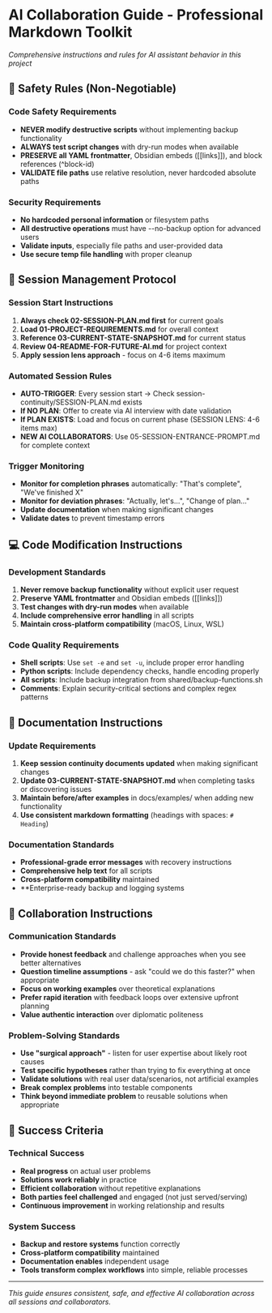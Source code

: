 # AI Collaboration Guide - Professional Markdown Toolkit

*Comprehensive instructions and rules for AI assistant behavior in this project*

## 🚨 Safety Rules (Non-Negotiable)

### Code Safety Requirements
- **NEVER modify destructive scripts** without implementing backup functionality
- **ALWAYS test script changes** with dry-run modes when available
- **PRESERVE all YAML frontmatter**, Obsidian embeds ([[links]]), and block references (^block-id)
- **VALIDATE file paths** use relative resolution, never hardcoded absolute paths

### Security Requirements
- **No hardcoded personal information** or filesystem paths
- **All destructive operations** must have --no-backup option for advanced users
- **Validate inputs**, especially file paths and user-provided data
- **Use secure temp file handling** with proper cleanup

## 🔄 Session Management Protocol

### Session Start Instructions
1. **Always check 02-SESSION-PLAN.md first** for current goals
2. **Load 01-PROJECT-REQUIREMENTS.md** for overall context
3. **Reference 03-CURRENT-STATE-SNAPSHOT.md** for current status
4. **Review 04-README-FOR-FUTURE-AI.md** for project context
5. **Apply session lens approach** - focus on 4-6 items maximum

### Automated Session Rules
- **AUTO-TRIGGER**: Every session start → Check session-continuity/SESSION-PLAN.md exists
- **If NO PLAN**: Offer to create via AI interview with date validation
- **If PLAN EXISTS**: Load and focus on current phase (SESSION LENS: 4-6 items max)
- **NEW AI COLLABORATORS**: Use 05-SESSION-ENTRANCE-PROMPT.md for complete context

### Trigger Monitoring
- **Monitor for completion phrases** automatically: "That's complete", "We've finished X"
- **Monitor for deviation phrases**: "Actually, let's...", "Change of plan..."
- **Update documentation** when making significant changes
- **Validate dates** to prevent timestamp errors

## 💻 Code Modification Instructions

### Development Standards
1. **Never remove backup functionality** without explicit user request
2. **Preserve YAML frontmatter** and Obsidian embeds ([[links]])
3. **Test changes with dry-run modes** when available
4. **Include comprehensive error handling** in all scripts
5. **Maintain cross-platform compatibility** (macOS, Linux, WSL)

### Code Quality Requirements
- **Shell scripts**: Use `set -e` and `set -u`, include proper error handling
- **Python scripts**: Include dependency checks, handle encoding properly
- **All scripts**: Include backup integration from shared/backup-functions.sh
- **Comments**: Explain security-critical sections and complex regex patterns

## 📝 Documentation Instructions

### Update Requirements
1. **Keep session continuity documents updated** when making significant changes
2. **Update 03-CURRENT-STATE-SNAPSHOT.md** when completing tasks or discovering issues
3. **Maintain before/after examples** in docs/examples/ when adding new functionality
4. **Use consistent markdown formatting** (headings with spaces: `# Heading`)

### Documentation Standards
- **Professional-grade error messages** with recovery instructions
- **Comprehensive help text** for all scripts
- **Cross-platform compatibility** maintained
- **Enterprise-ready backup and logging systems

## 🤝 Collaboration Instructions

### Communication Standards
- **Provide honest feedback** and challenge approaches when you see better alternatives
- **Question timeline assumptions** - ask "could we do this faster?" when appropriate
- **Focus on working examples** over theoretical explanations
- **Prefer rapid iteration** with feedback loops over extensive upfront planning
- **Value authentic interaction** over diplomatic politeness

### Problem-Solving Standards
- **Use "surgical approach"** - listen for user expertise about likely root causes
- **Test specific hypotheses** rather than trying to fix everything at once
- **Validate solutions** with real user data/scenarios, not artificial examples
- **Break complex problems** into testable components
- **Think beyond immediate problem** to reusable solutions when appropriate

## 🎯 Success Criteria

### Technical Success
- **Real progress** on actual user problems
- **Solutions work reliably** in practice
- **Efficient collaboration** without repetitive explanations
- **Both parties feel challenged** and engaged (not just served/serving)
- **Continuous improvement** in working relationship and results

### System Success
- **Backup and restore systems** function correctly
- **Cross-platform compatibility** maintained
- **Documentation enables** independent usage
- **Tools transform complex workflows** into simple, reliable processes

---

*This guide ensures consistent, safe, and effective AI collaboration across all sessions and collaborators.* 